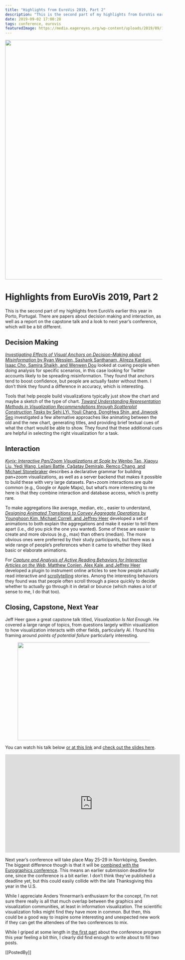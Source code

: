 ```yaml
---
title: "Highlights from EuroVis 2019, Part 2"
description: "This is the second part of my highlights from EuroVis earlier this year in Porto, Portugal. There are papers about decision making and interaction, as well as a report on the capstone talk and a look to next year’s conference, which will be a bit different."
date: 2019-09-02 17:00:28
tags: conference, eurovis
featuredImage: https://media.eagereyes.org/wp-content/uploads/2019/09/11526F34-8208-4DAB-B21B-A25A99A199E6.jpeg
---
```


<p align="center"><img src="https://media.eagereyes.org/wp-content/uploads/2019/09/11526F34-8208-4DAB-B21B-A25A99A199E6.jpeg" width="1024" height="768" /></p>

# Highlights from EuroVis 2019, Part 2

This is the second part of my highlights from EuroVis earlier this year in Porto, Portugal. There are papers about decision making and interaction, as well as a report on the capstone talk and a look to next year’s conference, which will be a bit different.

## Decision Making

<a href="https://osf.io/2pxy3/"><em>Investigating Effects of Visual Anchors on Decision-Making about Misinformation</em> by Ryan Wesslen, Sashank Santhanam, Alireza Karduni, Isaac Cho, Samira Shaikh, and Wenwen Dou</a> looked at cueing people when doing analysis for specific scenarios, in this case looking for Twitter accounts likely to be spreading misinformation. They found that anchors tend to boost confidence, but people are actually faster without them. I don’t think they found a difference in accuracy, which is interesting.

Tools that help people build visualizations typically just show the chart and maybe a sketch of the type of chart. <a href="http://hcil.snu.ac.kr/research/previews-animated-transitions-textual-descriptions"><em>Toward Understanding Representation Methods in Visualization Recommendations through Scatterplot Construction Tasks</em> by Sehi LYi, Youli Chang, DongHwa Shin, and Jinwook Seo</a> investigated a few alternative approaches like animating between the old and the new chart, generating titles, and providing brief textual cues of what the chart would be able to show. They found that these additional cues are helpful in selecting the right visualization for a task.

## Interaction

<a href="https://github.com/tracyhenry/kyrix"><em>Kyrix: Interactive Pan/Zoom Visualizations at Scale</em> by Wenbo Tao, Xiaoyu Liu, Yedi Wang, Leilani Battle, Çağatay Demiralp, Remco Chang, and Michael Stonebraker</a> describes a declarative grammar for building pan+zoom visualizations, as well as a server backend that makes it possible to build these with very large datasets. Pan+zoom interactions are quite common (e.g., Google or Apple Maps), but what’s more interesting to me here is that they combine interaction and database access, which is pretty rare.

To make aggregations like average, median, etc., easier to understand, <a href="https://idl.cs.washington.edu/papers/animated-aggregate-operations"><em>Designing Animated Transitions to Convey Aggregate Operations</em> by Younghoon Kim, Michael Correll, and Jeffrey Heer</a> developed a set of animations to both explain the aggregations and make it easier to tell them apart (i.e., did you pick the one you wanted). Some of these are easier to create and more obvious (e.g., max) than others (median). The more obvious ones were preferred by their study participants, but there was a wide range of people’s preferences when it came to whether they liked basic or elaborate animations.

For <a href="http://idl.cs.washington.edu/papers/idyll-analytics/"><em>Capture and Analysis of Active Reading Behaviors for Interactive Articles on the Web</em>, Matthew Conlen, Alex Kale, and Jeffrey Heer</a> developed a plugin to instrument online articles to see how people actually read interactive and <a href="/blog/2016/the-scrollytelling-scourge">scrollytelling</a> stories. Among the interesting behaviors they found was that people often scroll through a piece quickly to decide whether to actually go through it in detail or bounce (which makes a lot of sense to me, I do that too).

## Closing, Capstone, Next Year

Jeff Heer gave a great capstone talk titled, <em>Visualization Is Not Enough</em>. He covered a large range of topics, from questions largely within visualization to how visualization interacts with other fields, particularly AI. I found his framing around <em>points of potential failure</em> particularly interesting.

<figure class="wp-block-image"><img src="https://media.eagereyes.org/wp-content/uploads/2019/09/58C5C099-48C7-4E5B-B5FA-F9E0EAFDCCBE.jpeg" alt="" class="wp-image-12311" width="582" height="314"/></figure>

You can watch his talk below <a href="https://www.youtube.com/watch?v=bXrhrrgLPKg">or at this link</a> and <a href="https://homes.cs.washington.edu/~jheer/talks/EuroVis2019-Capstone.pdf">check out the slides here</a>.

<p align="center"><iframe width="560" height="315" src="https://www.youtube.com/embed/bXrhrrgLPKg?si=uD5RivOvU0xJUJvm" title="YouTube video player" frameborder="0" allow="accelerometer; autoplay; clipboard-write; encrypted-media; gyroscope; picture-in-picture; web-share" allowfullscreen></iframe></p>

Next year’s conference will take place May 25–29 in Norrköping, Sweden. The biggest difference though is that it will be <a href="https://conferences.eg.org/egev20/">combined with the Eurographics conference</a>. This means an earlier submission deadline for one, since the conference is a bit earlier. I don’t think they’ve published a deadline yet, but this could easily collide with the late Thanksgiving this year in the U.S.

While I appreciate Anders Ynnerman’s enthusiasm for the concept, I’m not sure there really is all that much overlap between the graphics and visualization communities, at least in information visualization. The scientific visualization folks might find they have more in common. But then, this could be a good way to inspire some interesting and unexpected new work if they can get the attendees of the two conferences to mix.

While I griped at some length in <a href="/blog/2019/highlights-from-eurovis-2019-part-1">the first part</a> about the conference program this year feeling a bit thin, I clearly did find enough to write about to fill two posts.

[[PostedBy]]

